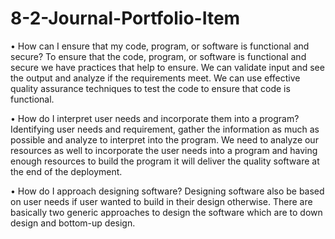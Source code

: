 # 8-2-Journal-Portfolio-Item
•	How can I ensure that my code, program, or software is functional and secure?
To ensure that the code, program, or software is functional and secure we have practices that help to ensure. We can validate input and see the output and analyze if the requirements meet. We can use effective quality assurance techniques to test the code to ensure that code is functional.

•	How do I interpret user needs and incorporate them into a program?
Identifying user needs and requirement, gather the information as much as possible and analyze to interpret into the program. We need to analyze our resources as well to incorporate the user needs into a program and having enough resources to build the program it will deliver the quality software at the end of the deployment.

•	How do I approach designing software?
Designing software also be based on user needs if user wanted to build in their design otherwise. There are basically two generic approaches to design the software which are to down design and bottom-up design.
